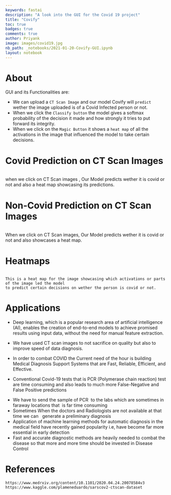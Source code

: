 ```yaml
---
keywords: fastai
description: "A look into the GUI for the Covid 19 project"
title: "Covify"
toc: true 
badges: true
comments: true
author: Priyank 
image: images/covid19.jpg
nb_path: _notebooks/2021-01-20-Covify-GUI.ipynb
layout: notebook
---
```


<!--
#################################################
### THIS FILE WAS AUTOGENERATED! DO NOT EDIT! ###
#################################################
# file to edit: _notebooks/2021-01-20-Covify-GUI.ipynb
-->

<div class="container" id="notebook-container">
        
<div class="cell border-box-sizing text_cell rendered"><div class="inner_cell">
<div class="text_cell_render border-box-sizing rendered_html">
<h1 id="About">About<a class="anchor-link" href="#About"> </a></h1><p>GUI and its Functionalities are:</p>
<ul>
<li>We can upload a <code>CT Scan Image</code> and our model Covify will <code>predict</code> wether  the image uploaded is of a Covid Infected person or not.</li>
<li>When we click the <code>Classify button</code> the model gives a softmax probability of the decision it made and how strongly it tries to put forward its integrity.</li>
<li>When we click on the <code>Magic Button</code> it shows a <code>heat map</code> of all the activations in the image that  influenced the model to take certain decisions.</li>
</ul>

</div>
</div>
</div>
<div class="cell border-box-sizing text_cell rendered"><div class="inner_cell">
<div class="text_cell_render border-box-sizing rendered_html">
<h1 id="Covid-Prediction-on-CT-Scan-Images">Covid Prediction on CT Scan Images<a class="anchor-link" href="#Covid-Prediction-on-CT-Scan-Images"> </a></h1><p><img src="/fastblogs/images/copied_from_nb/my_icons/Covi1.png" alt=""></p>
<p>when we click on CT Scan images , Our Model predicts wether it is covid or not and also a heat map showcasing its predictions.</p>

</div>
</div>
</div>
<div class="cell border-box-sizing text_cell rendered"><div class="inner_cell">
<div class="text_cell_render border-box-sizing rendered_html">
<h1 id="Non-Covid-Prediction-on-CT-Scan-Images">Non-Covid Prediction on CT Scan Images<a class="anchor-link" href="#Non-Covid-Prediction-on-CT-Scan-Images"> </a></h1><p><img src="/fastblogs/images/copied_from_nb/my_icons/Covi2.png" alt=""></p>
<p>When we click on CT Scan images, Our Model predicts wether it is covid or not and also showcases a heat map.</p>

</div>
</div>
</div>
<div class="cell border-box-sizing text_cell rendered"><div class="inner_cell">
<div class="text_cell_render border-box-sizing rendered_html">
<h1 id="Heatmaps">Heatmaps<a class="anchor-link" href="#Heatmaps"> </a></h1><p><img src="/fastblogs/images/copied_from_nb/my_icons/hmap.png" alt=""></p>
<p><code>This is a heat map for the image showcasing which activations or parts of the image led the model
to predict certain decisions on wether the person is covid or not.</code></p>

</div>
</div>
</div>
<div class="cell border-box-sizing text_cell rendered"><div class="inner_cell">
<div class="text_cell_render border-box-sizing rendered_html">
<h1 id="Applications">Applications<a class="anchor-link" href="#Applications"> </a></h1><ul>
<li><p>Deep learning, which is a popular research area of artificial intelligence (AI), enables the creation of end-to-end models to achieve promised results using input data, without the need for manual feature extraction.</p>
</li>
<li><p>We have used CT scan images to not sacrifice on quality but also to improve speed of data diagnosis.</p>
</li>
<li><p>In order to combat COVID the Current need of the hour is building Medical Diagnosis Support Systems that are Fast, Reliable, Efficient, and Effective.</p>
</li>
<li><p>Conventional Covid-19 tests that is PCR (Polymerase chain reaction) test are time consuming and also leads to much more False-Negative and False Positive predictions</p>
</li>
<li>We have to send the sample of PCR  to the labs which are sometimes in faraway locations that  is far time consuming</li>
<li>Sometimes When the doctors and Radiologists are not available at that time we can   generate a preliminary diagnosis </li>
<li>Application of machine learning methods for automatic diagnosis in the medical field have recently gained popularity i.e, have become far more essential in early detection </li>
<li>Fast and accurate diagnostic methods are heavily needed to combat the disease so that more and more time should be invested in Disease Control</li>
</ul>

</div>
</div>
</div>
<div class="cell border-box-sizing text_cell rendered"><div class="inner_cell">
<div class="text_cell_render border-box-sizing rendered_html">
<h1 id="References">References<a class="anchor-link" href="#References"> </a></h1>
<pre><code>https://www.medrxiv.org/content/10.1101/2020.04.24.20078584v3
https://www.kaggle.com/plameneduardo/sarscov2-ctscan-dataset</code></pre>

</div>
</div>
</div>
</div>
 

